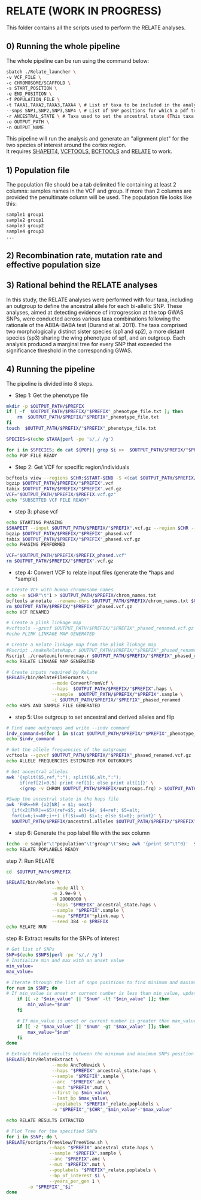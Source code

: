 # RELATE (WORK IN PROGRESS)

This folder contains all the scripts used to perform the RELATE analyses.

## 0) Running the whole pipeline

The whole pipeline can be run using the command below: 

``` bash
sbatch ./Relate_launcher \
-v VCF_FILE \
-c CHROMOSOME/SCAFFOLD \
-s START_POSITION \ 
-e END_POSITION \ 
-f POPULATION_FILE \
-t TAXA1,TAXA2,TAXA3,TAXA4 \ # List of taxa to be included in the analysis (separated by a comma)
--snps SNP1,SNP2,SNP3,SNP4 \ # List of SNP positions for which a pdf tree will be generated (separated by a comma)
-r ANCESTRAL_STATE \ # Taxa used to set the ancestral state (This taxa should also be included in the -t flag)
-o OUTPUT_PATH \
-n OUTPUT_NAME
```
This pipeline will run the analysis and generate an "alignment plot" for the two species of interest around the cortex region.  
It requires  [SHAPEIT4](https://odelaneau.github.io/shapeit4/), [VCFTOOLS](https://vcftools.github.io), [BCFTOOLS](https://samtools.github.io/bcftools/) and [RELATE](https://myersgroup.github.io/relate/) to work. 

## 1) Population file

The population file should be a tab delimited file containing at least 2 columns: samples names in the VCF and group. If more than 2 columns are provided the penultimate column will be used. The population file looks like this:

``` bash
sample1	group1
sample2 group1
sample3	group2
sample4	group3
...

```

## 2) Recombination rate, mutation rate and effective population size

## 3) Rational behind the RELATE analyses

In this study, the RELATE analyses were performed with four taxa, including an outgroup to define the ancestral allele for each bi-allelic SNP. These analyses, aimed at detecting evidence of introgression at the top GWAS SNPs, were conducted across various taxa combinations following the rationale of the ABBA-BABA test (Durand et al. 2011). The taxa comprised two morphologically distinct sister species (sp1 and sp2), a more distant species (sp3) sharing the wing phenotype of sp1, and an outgroup. Each analysis produced a marginal tree for every SNP that exceeded the significance threshold in the corresponding GWAS.

## 4) Running the pipeline

The pipeline is divided into 8 steps.

- Step 1: Get the phenotype file

``` bash
mkdir -p $OUTPUT_PATH/$PREFIX
if [ -f  $OUTPUT_PATH/$PREFIX/"$PREFIX"_phenotype_file.txt ]; then
    rm  $OUTPUT_PATH/$PREFIX/"$PREFIX"_phenotype_file.txt
fi
touch  $OUTPUT_PATH/$PREFIX/"$PREFIX"_phenotype_file.txt

SPECIES=$(echo $TAXA|perl -pe 's/,/ /g')

for i in $SPECIES; do cat ${POP}| grep $i >>  $OUTPUT_PATH/$PREFIX/"$PREFIX"_phenotype_file.txt; done
echo POP FILE READY
```

- Step 2: Get VCF for specific region/individuals
``` bash
bcftools view --regions $CHR:$START-$END -S <(cat $OUTPUT_PATH/$PREFIX/"$PREFIX"_phenotype_file.txt|awk '{print $1}') $VCF |  bcftools view -v snps -O v  > $OUTPUT_PATH/$PREFIX/"$PREFIX".vcf
bgzip $OUTPUT_PATH/$PREFIX/"$PREFIX".vcf
tabix $OUTPUT_PATH/$PREFIX/"$PREFIX".vcf.gz
VCF="$OUTPUT_PATH/$PREFIX/$PREFIX.vcf.gz"
echo "SUBSETTED VCF FILE READY"
```

- step 3: phase vcf 

``` bash
echo STARTING PHASING
$SHAPEIT --input $OUTPUT_PATH/$PREFIX/"$PREFIX".vcf.gz --region $CHR --output $OUTPUT_PATH/$PREFIX/"$PREFIX"_phased.vcf 
bgzip $OUTPUT_PATH/$PREFIX/"$PREFIX"_phased.vcf
tabix $OUTPUT_PATH/$PREFIX/"$PREFIX"_phased.vcf.gz
echo PHASING PERFORMED

VCF="$OUTPUT_PATH/$PREFIX/$PREFIX_phased.vcf"
rm $OUTPUT_PATH/$PREFIX/"$PREFIX".vcf.gz
```
- step 4: Convert VCF to relate input files (generate the *haps and *sample)

``` bash
# Create VCF with human chromosome names
echo -e $CHR"\t"1 > $OUTPUT_PATH/$PREFIX/chrom_names.txt
bcftools annotate --rename-chrs $OUTPUT_PATH/$PREFIX/chrom_names.txt $OUTPUT_PATH/$PREFIX/"$PREFIX"_phased.vcf.gz -o $OUTPUT_PATH/$PREFIX/"$PREFIX"_phased_renamed.vcf.gz
rm $OUTPUT_PATH/$PREFIX/"$PREFIX"_phased.vcf.gz
echo VCF RENAMED

# Create a plink linkage map
#vcftools --gzvcf $OUTPUT_PATH/$PREFIX/"$PREFIX"_phased_renamed.vcf.gz --out $OUTPUT_PATH/$PREFIX/"$PREFIX"_linkage_map --plink
#echo PLINK LINKAGE MAP GENERATED

# Create a Relate linkage map from the plink linkage map
#Rscript ./makeRelateMap.r $OUTPUT_PATH/$PREFIX/"$PREFIX"_phased_renamed.vcf.gz $OUTPUT_PATH/$PREFIX/"$PREFIX"_linkage_map.map
Rscript ./createuniformrecmap.r $OUTPUT_PATH/$PREFIX/"$PREFIX"_phased_renamed.vcf.gz LM.bed
echo RELATE LINKAGE MAP GENERATED

# Create inputs required by Relate
$RELATE/bin/RelateFileFormats \
                 --mode ConvertFromVcf \
                 --haps  $OUTPUT_PATH/$PREFIX/"$PREFIX".haps \
                 --sample  $OUTPUT_PATH/$PREFIX/"$PREFIX".sample \
                 -i $OUTPUT_PATH/$PREFIX/"$PREFIX"_phased_renamed
echo HAPS AND SAMPLE FILE GENERATED
```

- step 5: Use outgroup to set ancestral and derived alleles and flip

``` bash
# Find name outgroups and write --indv command
indv_command=$(for i in $(cat $OUTPUT_PATH/$PREFIX/"$PREFIX"_phenotype_file.txt|grep $OUTGROUP|awk '{print $1}'); do echo -e "--indv $i"; done |perl -pe 's/\n/ /g')
echo $indv_command

# Get the allele frequencies of the outgroups 
vcftools --gzvcf $OUTPUT_PATH/$PREFIX/"$PREFIX"_phased_renamed.vcf.gz  --freq $indv_command --out $OUTPUT_PATH/$PREFIX/outgroups
echo ALLELE FREQUENCIES ESTIMATED FOR OUTGROUPS

# Get ancestral alleles
awk '{split($5,ref,":"); split($6,alt,":"); 
     if(ref[2]>0.5) print ref[1]; else print alt[1]}' \
     <(grep -v CHROM $OUTPUT_PATH/$PREFIX/outgroups.frq) > $OUTPUT_PATH/$PREFIX/ancestral.alleles

#Swap the ancestral state in the haps file 
awk 'FNR==NR {x2[NR] = $1; next}
  {if(x2[FNR]==$5){ref=$5; alt=$4; $4=ref; $5=alt; 
  for(i=6;i<=NF;i++) if($i==0) $i=1; else $i=0}; print}' \
  $OUTPUT_PATH/$PREFIX/ancestral.alleles $OUTPUT_PATH/$PREFIX/"$PREFIX".haps > $OUTPUT_PATH/$PREFIX/"$PREFIX"_ancestral_state.haps
```

- step 6: Generate the pop label file with the sex column
  
``` bash
(echo -e sample"\t"population"\t"group"\t"sex; awk '{print $0"\t"0}'  $OUTPUT_PATH/$PREFIX/"$PREFIX"_phenotype_file.txt) > $OUTPUT_PATH/$PREFIX/"$PREFIX"_relate.poplabels
echo RELATE POPLABELS READY
```

step 7: Run RELATE

``` bash
cd  $OUTPUT_PATH/$PREFIX

$RELATE/bin/Relate \
                 --mode All \
                 -m 2.9e-9 \
                 -N 20000000 \
                 --haps "$PREFIX"_ancestral_state.haps \
                 --sample "$PREFIX".sample \
                 --map "$PREFIX"*plink.map \
                 --seed 384 -o $PREFIX
echo RELATE RUN
```

step 8: Extract results for the SNPs of interest

``` bash
# Get list of SNPs
SNP=$(echo $SNPS|perl -pe 's/,/ /g')
# Initialize min and max with an unset value
min_value=
max_value=

# Iterate through the list of snps positions to find minimum and maximum
for num in $SNP; do
# If min_value is unset or current number is less than min_value, update min_value
    if [[ -z "$min_value" || "$num" -lt "$min_value" ]]; then
        min_value="$num"
    fi

    # If max_value is unset or current number is greater than max_value, update max_value
    if [[ -z "$max_value" || "$num" -gt "$max_value" ]]; then
        max_value="$num"
    fi
done

# Extract Relate results between the minimum and maximum SNPs position
$RELATE/bin/RelateExtract \
                 --mode AncToNewick \
                 --haps "$PREFIX"_ancestral_state.haps \
                 --sample "$PREFIX".sample \
                 --anc  "$PREFIX".anc \
                 --mut "$PREFIX".mut \
                 --first_bp $min_value\
                 --last_bp $max_value\
                 --poplabels "$PREFIX"_relate.poplabels \
                 -o "$PREFIX"_"$CHR"_"$min_value"-"$max_value"

echo RELATE RESULTS EXTRACTED

# Plot Tree for the specified SNPs
for i in $SNP; do \
$RELATE/scripts/TreeView/TreeView.sh \
                --haps "$PREFIX"_ancestral_state.haps \
                --sample "$PREFIX".sample \
                --anc "$PREFIX".anc \
                --mut "$PREFIX".mut \
                --poplabels "$PREFIX"_relate.poplabels \
                --bp_of_interest $i \
                --years_per_gen 1 \
		-o "$PREFIX"_"$i"
done
```
